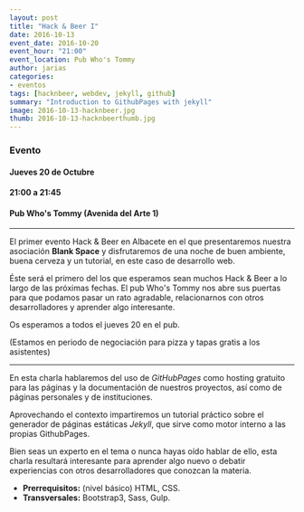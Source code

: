 ```yaml
---
layout: post
title: "Hack & Beer I"
date: 2016-10-13
event_date: 2016-10-20
event_hour: "21:00"
event_location: Pub Who's Tommy
author: jarias
categories:
- eventos
tags: [hacknbeer, webdev, jekyll, github]
summary: "Introduction to GithubPages with jekyll"
image: 2016-10-13-hacknbeer.jpg
thumb: 2016-10-13-hacknbeerthumb.jpg
---
```


### Evento

#### Jueves 20 de Octubre

#### 21:00 a 21:45

#### Pub Who's Tommy (Avenida del Arte 1)

-----------------------------

El primer evento Hack & Beer en Albacete en el que presentaremos nuestra asociación
**Blank Space** y disfrutaremos de una noche de buen ambiente, buena cerveza y un
tutorial, en este caso de desarrollo web.

Éste será el primero del los que esperamos sean muchos Hack & Beer a lo largo de
las próximas fechas. El pub Who's Tommy nos abre sus puertas para que podamos
pasar un rato agradable, relacionarnos con otros desarrolladores y
aprender algo interesante.

Os esperamos a todos el jueves 20 en el pub.

(Estamos en periodo de negociación para pizza y tapas gratis a los asistentes)

------------------------

En esta charla hablaremos del uso de *GitHubPages* como hosting gratuito para las páginas
y la documentación de nuestros proyectos, así como de páginas personales y de instituciones.

Aprovechando el contexto impartiremos un tutorial práctico sobre el generador de páginas
estáticas *Jekyll*, que sirve como motor interno a las propias GithubPages.

Bien seas un experto en el tema o nunca hayas oído hablar de ello, esta charla resultará
interesante para aprender algo nuevo o debatir experiencias con otros desarrolladores
que conozcan la materia.

* **Prerrequisitos:** (nivel básico) HTML, CSS.
* **Transversales:** Bootstrap3, Sass, Gulp.
